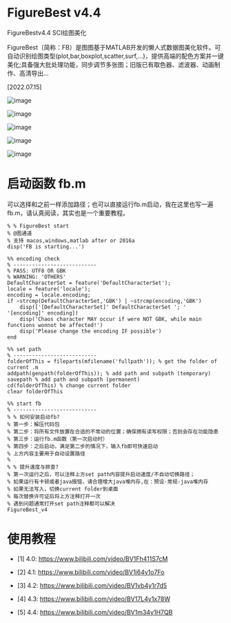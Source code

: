 # FigureBest v4.4
FigureBestv4.4 SCI绘图美化

FigureBest（简称：FB）是图图基于MATLAB开发的懒人式数据图美化软件。可自动识别绘图类型(plot,bar,boxplot,scatter,surf,...)，提供高端的配色方案并一键美化;具备强大批处理功能，同步调节多张图；旧版已有取色器、滤波器、动画制作、高清导出...

[2022.07.15]

![image](https://user-images.githubusercontent.com/104671948/179134287-ade0dad3-a12f-4cc3-975d-dfbbf59f50d0.png)

![image](https://user-images.githubusercontent.com/104671948/179134612-29a156f1-6c06-41a4-a586-afd37d6c089c.png)

![image](https://user-images.githubusercontent.com/104671948/179134649-40eb2b42-af46-41c7-81f7-c27cdba36a19.png)

![image](https://user-images.githubusercontent.com/104671948/179134727-7582ba0e-2b12-4723-af8a-448a73288872.png)

![image](https://user-images.githubusercontent.com/104671948/179134794-d5c0586c-2158-4f4c-94cb-a230d8006c53.png)


# 启动函数 fb.m
可以选择和之前一样添加路径；也可以直接运行fb.m启动，我在这里也写一遍fb.m，请认真阅读，其实也是一个重要教程。

```
% % FigureBest start
% @图通道
% 支持 macos,windows,matlab after or 2016a
disp('FB is starting...')

%% encoding check
% ---------------------------
% PASS: UTF8 OR GBK
% WARNING: 'OTHERS'
DefaultCharacterSet = feature('DefaultCharacterSet');
locale = feature('locale');
encoding = locale.encoding;
if ~strcmp(DefaultCharacterSet,'GBK') | ~strcmp(encoding,'GBK')
    disp(['[DefaultCharacterSet]' DefaultCharacterSet '; ' '[encoding]' encoding])
    disp('Chaos character MAY occur if were NOT GBK, while main functions wonnot be affected!')
    disp('Please change the encoding IF possible')
end

%% set path
% ---------------------------
folderOfThis = fileparts(mfilename('fullpath')); % get the folder of current .m
addpath(genpath(folderOfThis)); % add path and subpath (temporary)
savepath % add path and subpath (permanent)
cd(folderOfThis) % change current folder
clear folderOfThis

%% start fb
% ---------------------------
% % 如何安装启动fb?
% 第一步：解压代码包
% 第二步：将所有文件放置在合适的不常动的位置；确保拥有读写权限；否则会存在功能隐患
% 第三步：运行fb.m函数（第一次启动时）
% 第四步：之后启动，满足第二步的情况下，输入fb即可快速启动
% 上方内容主要用于自动设置路径
%
% % 提升速度与排查?
% 第一次运行之后，可以注释上方set path内容提升启动速度/不自动切换路径；
% 如果运行有卡顿或者java报错，请合理增大java堆内存,在：预设-常规-java堆内存
% 如果无法写入，切换current folder到桌面
% 每次替换许可证后将上方注释打开一次
% 遇到问题通常打开set path注释都可以解决
FigureBest_v4
```

# 使用教程

- [1] 4.0: https://www.bilibili.com/video/BV1Fh411S7cM

- [2] 4.1: https://www.bilibili.com/video/BV1i64y1o7Fo

- [3] 4.2: https://www.bilibili.com/video/BV1vb4y1r7d5

- [4] 4.3: https://www.bilibili.com/video/BV17L4y1x78W

- [5] 4.4: https://www.bilibili.com/video/BV1m34y1H7QB
